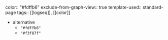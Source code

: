 color:: "#fdffb6"
exclude-from-graph-view:: true
template-used:: standard-page
tags:: [[logseq]], [[color]]

- alternative
	- `"#fdffb6"`
	- `"#f3f87f"`